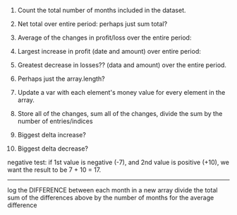 1. Count the total number of months included in the dataset.

2. Net total over entire period: perhaps just sum total?

3. Average of the changes in profit/loss over the entire period: 

4. Largest increase in profit (date and amount) over entire period:

5. Greatest decrease in losses?? (data and amount) over the entire period.


1. Perhaps just the array.length?

2. Update a var with each element's money value for every element in the array.

3. Store all of the changes, sum all of the changes, divide the sum by the number of entries/indices

4. Biggest delta increase?

5. Biggest delta decrease?


negative test: if 1st value is negative (-7), and 2nd value is positive (+10), we want the result to be 7 + 10 = 17.

****

log the DIFFERENCE between each month in a new array
divide the total sum of the differences above by the number of months for the average difference
